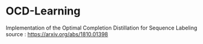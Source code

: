 # OCD-Learning
Implementation of the Optimal Completion Distillation for Sequence Labeling </br>
source : https://arxiv.org/abs/1810.01398
